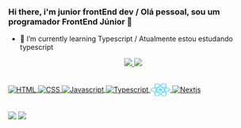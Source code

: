 ### Hi there, i'm junior frontEnd dev / Olá pessoal, sou um programador FrontEnd Júnior 👋

- 🌱 I’m currently learning Typescript / Atualmente estou estudando typescript

<div align="center">
  <a href="https://github.com/hxsggsz">
  <img height="150em" src="https://github-readme-stats.vercel.app/api?username=hxsggsz&show_icons=true&theme=tokyonight&include_all_commits=true&count_private=true"/>
  <img height="150em" src="https://github-readme-stats.vercel.app/api/top-langs/?username=hxsggsz&layout=compact&langs_count=7&theme=tokyonight"/>
</div>

##

<img align="center" alt="HTML" height="30" width="40" src="https://cdn.jsdelivr.net/gh/devicons/devicon/icons/html5/html5-original.svg">
<img align="center" alt="CSS" height="30" width="40" src="https://cdn.jsdelivr.net/gh/devicons/devicon/icons/css3/css3-original.svg">
<img align="center" alt="Javascript" height="30" width="40" src="https://cdn.jsdelivr.net/gh/devicons/devicon/icons/javascript/javascript-plain.svg">
<img align="center" alt="Typescript" height="30" width="40" src="https://cdn.jsdelivr.net/gh/devicons/devicon/icons/typescript/typescript-original.svg">
<img align="center" alt="Reactjs" height="30" width="40" src="https://raw.githubusercontent.com/devicons/devicon/master/icons/react/react-original.svg">
<img align="center" alt="Nextjs" height="30" width="40" src="https://cdn.jsdelivr.net/gh/devicons/devicon/icons/nextjs/nextjs-original.svg">

##

<div>
  <a href = "mailto:vt.hugo.2021@gmail.com"><img src="https://img.shields.io/badge/-Gmail-%23333?style=for-the-badge&logo=gmail&logoColor=white" target="_blank"></a>
  <a href="https://www.linkedin.com/in/victor-hugo-994967241/" target="_blank"><img src="https://img.shields.io/badge/-LinkedIn-%230077B5?style=for-the-badge&logo=linkedin&logoColor=white" target="_blank"></a> 
</div>
